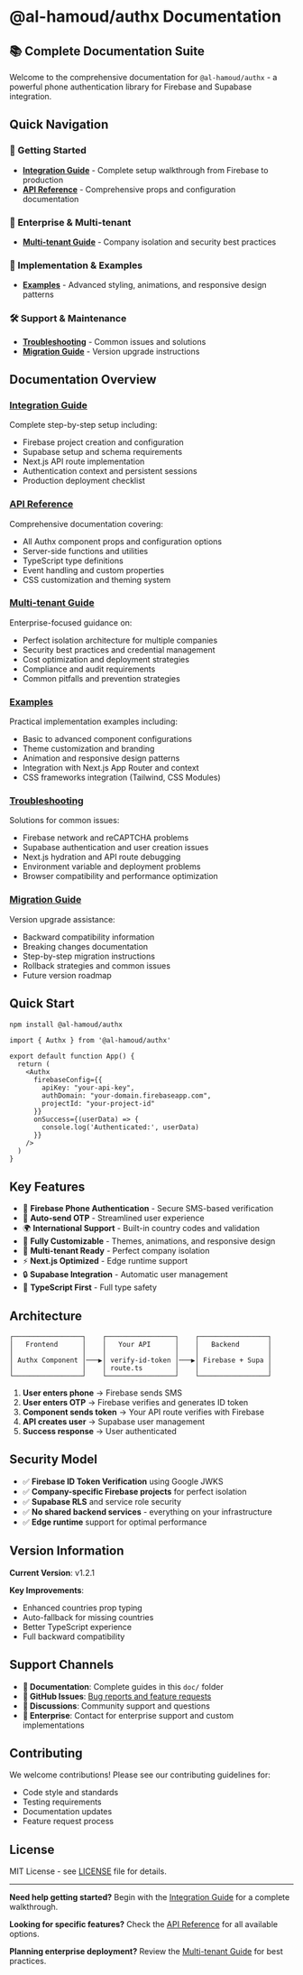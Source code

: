 # @al-hamoud/authx Documentation

## 📚 Complete Documentation Suite

Welcome to the comprehensive documentation for `@al-hamoud/authx` - a powerful phone authentication library for Firebase and Supabase integration.

## Quick Navigation

### 🚀 Getting Started
- **[Integration Guide](./integration-guide.md)** - Complete setup walkthrough from Firebase to production
- **[API Reference](./api-reference.md)** - Comprehensive props and configuration documentation

### 🏢 Enterprise & Multi-tenant
- **[Multi-tenant Guide](./multi-tenant-guide.md)** - Company isolation and security best practices

### 🎨 Implementation & Examples  
- **[Examples](./examples.md)** - Advanced styling, animations, and responsive design patterns

### 🛠️ Support & Maintenance
- **[Troubleshooting](./troubleshooting.md)** - Common issues and solutions
- **[Migration Guide](./migration-guide.md)** - Version upgrade instructions

## Documentation Overview

### [Integration Guide](./integration-guide.md)
Complete step-by-step setup including:
- Firebase project creation and configuration
- Supabase setup and schema requirements  
- Next.js API route implementation
- Authentication context and persistent sessions
- Production deployment checklist

### [API Reference](./api-reference.md)
Comprehensive documentation covering:
- All Authx component props and configuration options
- Server-side functions and utilities
- TypeScript type definitions
- Event handling and custom properties
- CSS customization and theming system

### [Multi-tenant Guide](./multi-tenant-guide.md)  
Enterprise-focused guidance on:
- Perfect isolation architecture for multiple companies
- Security best practices and credential management
- Cost optimization and deployment strategies
- Compliance and audit requirements
- Common pitfalls and prevention strategies

### [Examples](./examples.md)
Practical implementation examples including:
- Basic to advanced component configurations
- Theme customization and branding
- Animation and responsive design patterns
- Integration with Next.js App Router and context
- CSS frameworks integration (Tailwind, CSS Modules)

### [Troubleshooting](./troubleshooting.md)
Solutions for common issues:
- Firebase network and reCAPTCHA problems
- Supabase authentication and user creation issues
- Next.js hydration and API route debugging
- Environment variable and deployment problems
- Browser compatibility and performance optimization

### [Migration Guide](./migration-guide.md)
Version upgrade assistance:
- Backward compatibility information
- Breaking changes documentation
- Step-by-step migration instructions
- Rollback strategies and common issues
- Future version roadmap

## Quick Start

```bash
npm install @al-hamoud/authx
```

```tsx
import { Authx } from '@al-hamoud/authx'

export default function App() {
  return (
    <Authx 
      firebaseConfig={{
        apiKey: "your-api-key",
        authDomain: "your-domain.firebaseapp.com", 
        projectId: "your-project-id"
      }}
      onSuccess={(userData) => {
        console.log('Authenticated:', userData)
      }}
    />
  )
}
```

## Key Features

- 🔐 **Firebase Phone Authentication** - Secure SMS-based verification
- 📱 **Auto-send OTP** - Streamlined user experience
- 🌍 **International Support** - Built-in country codes and validation
- 🎨 **Fully Customizable** - Themes, animations, and responsive design
- 🏢 **Multi-tenant Ready** - Perfect company isolation
- ⚡ **Next.js Optimized** - Edge runtime support
- 🔒 **Supabase Integration** - Automatic user management
- 🎯 **TypeScript First** - Full type safety

## Architecture

```
┌─────────────────┐    ┌─────────────────┐    ┌─────────────────┐
│   Frontend      │    │   Your API      │    │   Backend       │
│                 │    │                 │    │                 │
│ Authx Component │───▶│ verify-id-token │───▶│ Firebase + Supa │
│                 │    │ route.ts        │    │                 │
└─────────────────┘    └─────────────────┘    └─────────────────┘
```

1. **User enters phone** → Firebase sends SMS
2. **User enters OTP** → Firebase verifies and generates ID token  
3. **Component sends token** → Your API route verifies with Firebase
4. **API creates user** → Supabase user management
5. **Success response** → User authenticated

## Security Model

- ✅ **Firebase ID Token Verification** using Google JWKS
- ✅ **Company-specific Firebase projects** for perfect isolation
- ✅ **Supabase RLS** and service role security
- ✅ **No shared backend services** - everything on your infrastructure
- ✅ **Edge runtime** support for optimal performance

## Version Information

**Current Version**: v1.2.1

**Key Improvements**:
- Enhanced countries prop typing
- Auto-fallback for missing countries  
- Better TypeScript experience
- Full backward compatibility

## Support Channels

- **📖 Documentation**: Complete guides in this `doc/` folder
- **🐛 GitHub Issues**: [Bug reports and feature requests](https://github.com/AL-Hamoud-LTD/authx/issues)
- **💬 Discussions**: Community support and questions
- **📧 Enterprise**: Contact for enterprise support and custom implementations

## Contributing

We welcome contributions! Please see our contributing guidelines for:
- Code style and standards
- Testing requirements  
- Documentation updates
- Feature request process

## License

MIT License - see [LICENSE](../LICENSE) file for details.

---

**Need help getting started?** Begin with the [Integration Guide](./integration-guide.md) for a complete walkthrough.

**Looking for specific features?** Check the [API Reference](./api-reference.md) for all available options.

**Planning enterprise deployment?** Review the [Multi-tenant Guide](./multi-tenant-guide.md) for best practices. 
 